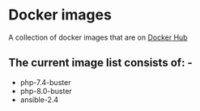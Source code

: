 # Docker images

A collection of docker images that are on [Docker Hub](https://hub.docker.com/)

## The current image list consists of: -
- php-7.4-buster
- php-8.0-buster
- ansible-2.4
